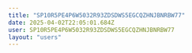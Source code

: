 ```yaml
---
title: "SP10R5PE4P6W5032R93ZDSDWS5EGCQZHNJBNRBW77"
date: 2025-04-02T22:05:01.684Z
user: SP10R5PE4P6W5032R93ZDSDWS5EGCQZHNJBNRBW77
layout: "users"
---
```

    